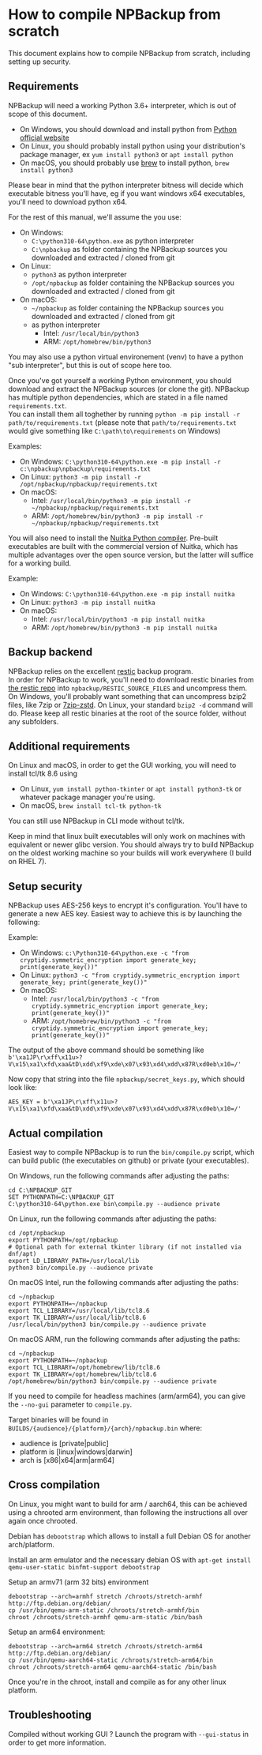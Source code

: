 # How to compile NPBackup from scratch

This document explains how to compile NPBackup from scratch, including setting up security.  

## Requirements

NPBackup will need a working Python 3.6+ interpreter, which is out of scope of this document.  
- On Windows, you should download and install python from [Python official website](https://www.python.org)
- On Linux, you should probably install python using your distribution's package manager, ex `yum install python3` or `apt install python`
- On macOS, you should probably use [brew](https://brew.sh) to install python, `brew install python3`

Please bear in mind that the python interpreter bitness will decide which executable bitness you'll have, eg if you want windows x64 executables, you'll need to download python x64.

For the rest of this manual, we'll assume the you use:
- On Windows:
  - `C:\python310-64\python.exe` as python interpreter
  - `C:\npbackup` as folder containing the NPBackup sources you downloaded and extracted / cloned from git
- On Linux:
  - `python3` as python interpreter
  - `/opt/npbackup` as folder containing the NPBackup sources you downloaded and extracted / cloned from git
- On macOS:
  - `~/npbackup` as folder containing the NPBackup sources you downloaded and extracted / cloned from git
  - as python interpreter
    - Intel: `/usr/local/bin/python3`
    - ARM: `/opt/homebrew/bin/python3`

You may also use a python virtual environement (venv) to have a python "sub interpreter", but this is out of scope here too.

Once you've got yourself a working Python environment, you should download and extract the NPBackup sources (or clone the git). NPBackup has multiple python dependencies, which are stated in a file named `requirements.txt`.  
You can install them all toghether by running `python -m pip install -r path/to/requirements.txt` (please note that `path/to/requirements.txt` would give something like `C:\path\to\requirements` on Windows)

Examples:
- On Windows: `C:\python310-64\python.exe -m pip install -r c:\npbackup\npbackup\requirements.txt`
- On Linux: `python3 -m pip install -r /opt/npbackup/npbackup/requirements.txt`
- On macOS:
  - Intel: `/usr/local/bin/python3 -m pip install -r ~/npbackup/npbackup/requirements.txt`
  - ARM: `/opt/homebrew/bin/python3 -m pip install -r ~/npbackup/npbackup/requirements.txt`

You will also need to install the [Nuitka Python compiler](https://www.nuitka.net). Pre-built executables are built with the commercial version of Nuitka, which has multiple advantages over the open source version, but the latter will suffice for a working build.

Example:
- On Windows: `C:\python310-64\python.exe -m pip install nuitka`
- On Linux: `python3 -m pip install nuitka`
- On macOS:
  - Intel: `/usr/local/bin/python3 -m pip install nuitka`
  - ARM: `/opt/homebrew/bin/python3 -m pip install nuitka`

## Backup backend

NPBackup relies on the excellent [restic](https://restic.net) backup program.  
In order for NPBackup to work, you'll need to download restic binaries from [the restic repo](https://github.com/restic/restic/releases/) into `npbackup/RESTIC_SOURCE_FILES` and uncompress them. On Windows, you'll probably want something that can uncompress bzip2 files, like 7zip or [7zip-zstd](https://github.com/mcmilk/7-Zip-zstd). On Linux, your standard `bzip2 -d` command will do. Please keep all restic binaries at the root of the source folder, without any subfolders.

## Additional requirements

On Linux and macOS, in order to get the GUI working, you will need to install tcl/tk 8.6 using
- On Linux, `yum install python-tkinter` or `apt install python3-tk` or whatever package manager you're using.
- On macOS, `brew install tcl-tk python-tk`

You can still use NPBackup in CLI mode without tcl/tk.

Keep in mind that linux built executables will only work on machines with equivalent or newer glibc version. You should always try to build NPBackup on the oldest working machine so your builds will work everywhere (I build on RHEL 7).



## Setup security

NPBackup uses AES-256 keys to encrypt it's configuration. You'll have to generate a new AES key.
Easiest way to achieve this is by launching the following:

Example:
- On Windows: `c:\Python310-64\python.exe -c "from cryptidy.symmetric_encryption import generate_key; print(generate_key())"`
- On Linux: `python3 -c "from cryptidy.symmetric_encryption import generate_key; print(generate_key())"`
- On macOS:
  - Intel: `/usr/local/bin/python3 -c "from cryptidy.symmetric_encryption import generate_key; print(generate_key())"`
  - ARM: `/opt/homebrew/bin/python3 -c "from cryptidy.symmetric_encryption import generate_key; print(generate_key())"`

The output of the above command should be something like `b'\xa1JP\r\xff\x11u>?V\x15\xa1\xfd\xaa&tD\xdd\xf9\xde\x07\x93\xd4\xdd\x87R\xd0eb\x10=/'`

Now copy that string into the file `npbackup/secret_keys.py`, which should look like:
```
AES_KEY = b'\xa1JP\r\xff\x11u>?V\x15\xa1\xfd\xaa&tD\xdd\xf9\xde\x07\x93\xd4\xdd\x87R\xd0eb\x10=/'
```

## Actual compilation

Easiest way to compile NPBackup is to run the `bin/compile.py` script, which can build public (the executables on github) or private (your executables).

On Windows, run the following commands after adjusting the paths:
```
cd C:\NPBACKUP_GIT
SET PYTHONPATH=C:\NPBACKUP_GIT
C:\python310-64\python.exe bin\compile.py --audience private
```

On Linux, run the following commands after adjusting the paths:
```
cd /opt/npbackup
export PYTHONPATH=/opt/npbackup
# Optional path for external tkinter library (if not installed via dnf/apt)
export LD_LIBRARY_PATH=/usr/local/lib
python3 bin/compile.py --audience private
```

On macOS Intel, run the following commands after adjusting the paths:
```
cd ~/npbackup
export PYTHONPATH=~/npbackup
export TCL_LIBRARY=/usr/local/lib/tcl8.6
export TK_LIBRARY=/usr/local/lib/tcl8.6
/usr/local/bin/python3 bin/compile.py --audience private
```

On macOS ARM, run the following commands after adjusting the paths:
```
cd ~/npbackup
export PYTHONPATH=~/npbackup
export TCL_LIBRARY=/opt/homebrew/lib/tcl8.6
export TK_LIBRARY=/opt/homebrew/lib/tcl8.6
/opt/homebrew/bin/python3 bin/compile.py --audience private
```

If you need to compile for headless machines (arm/arm64), you can give the `--no-gui` parameter to `compile.py`.  

Target binaries will be found in `BUILDS/{audience}/{platform}/{arch}/npbackup.bin` where:
- audience is [private|public]
- platform is [linux|windows|darwin]
- arch is [x86|x64|arm|arm64]

## Cross compilation

On Linux, you might want to build for arm / aarch64, this can be achieved using a chrooted arm environment, than following the instructions all over again once chrooted.

Debian has `debootstrap` which allows to install a full Debian OS for another arch/platform.

Install an arm emulator and the necessary debian OS with `apt-get install qemu-user-static binfmt-support debootstrap`

Setup an armv71 (arm 32 bits) environment
```
debootstrap --arch=armhf stretch /chroots/stretch-armhf http://ftp.debian.org/debian/
cp /usr/bin/qemu-arm-static /chroots/stretch-armhf/bin
chroot /chroots/stretch-armhf qemu-arm-static /bin/bash
```

Setup an arm64 environment:
```
debootstrap --arch=arm64 stretch /chroots/stretch-arm64 http://ftp.debian.org/debian/
cp /usr/bin/qemu-aarch64-static /chroots/stretch-arm64/bin
chroot /chroots/stretch-arm64 qemu-aarch64-static /bin/bash
```

Once you're in the chroot, install and compile as for any other linux platform.

## Troubleshooting

Compiled without working GUI ? Launch the program with `--gui-status` in order to get more information.